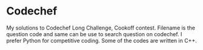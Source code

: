 # Codechef
My solutions to Codechef Long Challenge, Cookoff contest. Filename is the question code and same can be use to search question on codechef.
I prefer Python for competitive coding. Some of the codes are written in C++.
